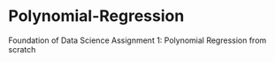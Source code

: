 # Polynomial-Regression
Foundation of Data Science Assignment 1: Polynomial Regression from scratch
